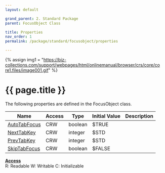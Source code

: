 ```yaml
---
layout: default

grand_parent: 2. Standard Package
parent: FocusObject Class

title: Properties
nav_order: 1
permalink: /package/standard/focusobject/properties

---
```

{% assign img1 = "https://biz-collections.com/support/webpages/html/onlinemanual/browser/crs/core/core1.files/image001.gif" %}


# {{ page.title }}

The following properties are defined in the FocusObject class.

|Name       | Access | Type   | Initial Value |  Description |
|----------	|--------|--------|---------------|--------------|
|[AutoTabFocus](/package/standard/focusobject/properties/autotabfocus) | CRW | boolean | $TRUE |  |
|[NextTabKey](/package/standard/focusobject/properties/nexttabkey) | CRW | integer | $STD |  |
|[PrevTabKey](/package/standard/focusobject/properties/prevtabkey) | CRW | integer | $STD |  |
|[SkipTabFocus](/package/standard/focusobject/properties/skiptabfocus) | CRW | boolean | $FALSE |  |

<u><b>Access</b></u><br>
R: Readable
W: Writable
C: Initializable